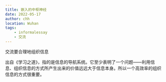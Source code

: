 ```yaml
---
title: 嵌入的中枢神经
date: 2022-05-17
author: chh
location: Wuhan  
tags:
    - informalessay
    - 交流
---
```

交流要合理地组织信息

出自《学习之道》，指的是信息的导航系统。它至少表明了一个问题——利用信息、组织信息的方式所产生出来的价值远远大于信息本身。所以一个高效率的组织信息的方式很重要。